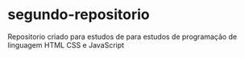 # segundo-repositorio
Repositorio criado para estudos de para estudos de programação de linguagem HTML CSS e JavaScript
